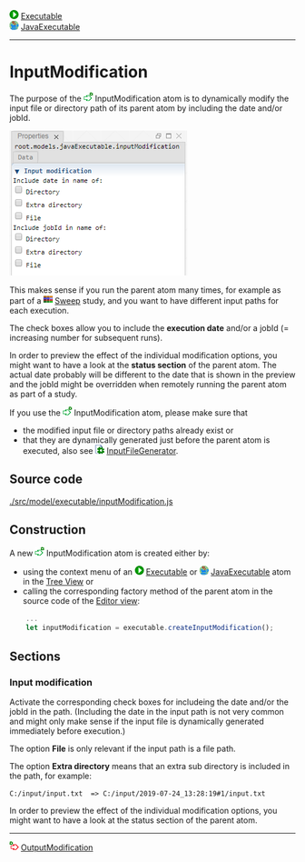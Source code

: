 ![](../../../../icons/run.png) [Executable](./executable.md)<br>
![](../../../../icons/java.png) [JavaExecutable](./javaExecutable.md)

----

# InputModification

The purpose of the ![](../../../../icons/inputModification.png) InputModification atom is to dynamically modify the input file or directory path of its parent atom by including the date and/or jobId.

![](../../../images/inputModification.png)

This makes sense if you run the parent atom many times, for example as part of a ![](../../../../icons/sweep.png) [Sweep](../../study/sweep/sweep.md) study, and you want to have different input paths for each execution.

The check boxes allow you to include the **execution date** and/or a jobId (= increasing number for subsequent runs). 

In order to preview the effect of the individual modification options, you might want to have a look at the **status section** of the parent atom. The actual date probably will be different to the date that is shown in the preview and the jobId might be overridden when remotely running the parent atom as part of a study.  

If you use the ![](../../../../icons/inputModification.png) InputModification atom, please make sure that 
* the modified input file or directory paths already exist or 
* that they are dynamically generated just before the parent atom is executed, also see ![](../../../../icons/inputFile.png) [InputFileGenerator](../inputFileGenerator/inputFileGenerators.md). 

## Source code

[./src/model/executable/inputModification.js](../../../../src/model/executable/inputModification.js)

## Construction
		
A new ![](../../../../icons/inputModification.png) InputModification atom is created either by: 

* using the context menu of an ![](../../../../icons/run.png) [Executable](./executable.md) or ![](../../../../icons/java.png) [JavaExecutable](./javaExecutable.md) atom in the [Tree View](../../../views/treeView.md) or
* calling the corresponding factory method of the parent atom in the source code of the [Editor view](../../../views/editorView.md):

```javascript
    ...
    let inputModification = executable.createInputModification();	     
```

## Sections

### Input modification

Activate the corresponding check boxes for includeing the date and/or the jobId in the path. (Including the date in the input path is not very common and might only make sense if the input file is dynamically generated immediately before execution.) 

The option **File** is only relevant if the input path is a file path.

The option **Extra directory** means that an extra sub directory is included in the path, for example:

```
C:/input/input.txt  => C:/input/2019-07-24_13:28:19#1/input.txt
```

In order to preview the effect of the individual modification options, you might want to have a look at the status section of the parent atom. 

----

![](../../../../icons/outputModification.png) [OutputModification](./outputModification.md)
